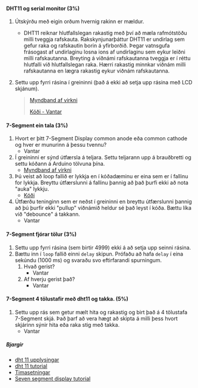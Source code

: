 #### DHT11 og serial monitor (3%)
1. Útskýrðu með eigin orðum hvernig rakinn er mældur.    
    - DHT11 reiknar hlutfallslegan rakastig með því að mæla rafmótstöðu milli tveggja rafskauta.
      Rakskynjunarþáttur DHT11 er undirlag sem gefur raka og rafskautin borin á yfirborðið. Þegar vatnsgufa frásogast af undirlaginu losna ions af undirlaginu sem eykur leiðni         milli rafskautanna. Breyting á viðnámi rafskautanna tveggja er í réttu hlutfalli við hlutfallslegan raka. Hærri rakastig minnkar viðnám milli rafskautanna en lægra               rakastig eykur viðnám rafskautanna.

1. Settu upp fyrri rásina í greininni (það á ekki að setja upp rásina með LCD skjánum).
    > [Myndband af virkni](https://youtu.be/zTZluUC8H4Q)
    > 
    > [Kóði - Vantar]()

#### 7-Segment ein tala (3%)
1. Hvort er þitt 7-Segment Display common anode eða common cathode og hver er munurinn á þessu tvennu?
    - Vantar
1. Í greininni er sýnd útfærsla á teljara. Settu teljarann upp á brauðbretti og settu kóðann á Arduino tölvuna þína.
    - [Myndband af virkni](https://youtu.be/AnbcqrnWTcg)
1. Þú veist að loop fallið er lykkja en í kóðadæminu er eina sem er í fallinu for lykkja. Breyttu útfærslunni á fallinu þannig að það þurfi ekki að nota "auka" lykkju.
    - [Kóði](https://github.com/sveinnoli/vesm2h21/blob/main/Verkefni1/Code/sevseg_display_counter.ino)
1. Útfærðu teninginn sem er neðst í greininni en breyttu útfærslunni þannig að þú þurfir ekki "pullup" viðnámið heldur sé það leyst í kóða. Bættu líka við "debounce" á takkann.
    - Vantar

#### 7-Segment fjórar tölur (3%)
1. Settu upp fyrri rásina (sem birtir 4999) ekki á að setja upp seinni rásina.
1. Bættu inn í ```loop``` fallið einni ```delay``` skipun. Prófaðu að hafa ```delay``` í eina sekúndu (1000 ms) og svaraðu svo eftirfarandi spurningum.
   1. Hvað gerist?
        - Vantar
   1. Af hverju gerist það?
        - Vantar
#### 7-Segment 4 tölustafir með dht11 og takka. (5%)
1. Settu upp rás sem getur mælt hita og rakastig og birt það á 4 tölustafa 7-Segment skjá. Það þarf að vera hægt að skipta á milli þess hvort skjárinn sýnir hita eða raka stig með takka.
    - Vantar

##### Bjargir
- [dht 11 upplysingar](https://github.com/VESM2VT/Efni/blob/main/Skynjarar/dht11.md)
- [dht 11 tutorial](https://lastminuteengineers.com/dht11-module-arduino-tutorial/)
- [Timasetningar](https://github.com/VESM2VT/Efni/blob/main/Kennsluefni/Timasetning.md)
- [Seven segment display tutorial](https://lastminuteengineers.com/seven-segment-arduino-tutorial/)

